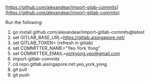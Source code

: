 [https://github.com/alexandear/import-gilab-commits](https://github.com/alexandear/import-gitlab-commits)

Run the following:

1. go install github.com/alexandear/import-gitlab-commits@latest
2. set GITLAB_BASE_URL=https://gitlab.aisingapore.net/
3. set GITLAB_TOKEN= (refresh in gitlab)
4. set COMMITTER_NAME="Yeo York Yong"
5. set COMMITTER_EMAIL=yorkyong.yeo@gmail.com
6. import-gitlab-commits
7. cd repo.gitlab.aisingapore.net.yeo_york_yong
8. git pull
9. git push
